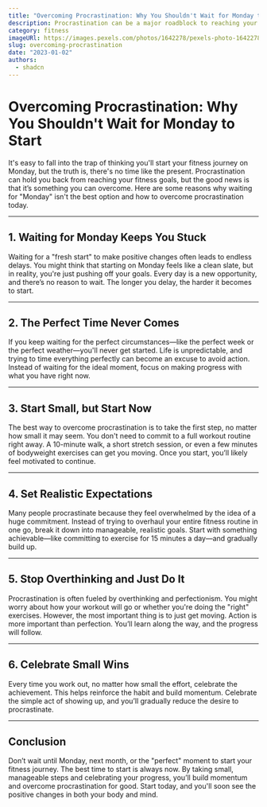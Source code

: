```yaml
---
title: "Overcoming Procrastination: Why You Shouldn't Wait for Monday to Start"
description: Procrastination can be a major roadblock to reaching your fitness goals. Learn why you should stop waiting for the "perfect time" and how to get started today.
category: fitness
imageURl: https://images.pexels.com/photos/1642278/pexels-photo-1642278.jpeg?auto=compress&cs=tinysrgb&w=1260&h=750&dpr=1
slug: overcoming-procrastination
date: "2023-01-02"
authors:
  - shadcn
---
```


# Overcoming Procrastination: Why You Shouldn't Wait for Monday to Start

It's easy to fall into the trap of thinking you'll start your fitness journey on Monday, but the truth is, there's no time like the present. Procrastination can hold you back from reaching your fitness goals, but the good news is that it’s something you can overcome. Here are some reasons why waiting for "Monday" isn't the best option and how to overcome procrastination today.

---

## **1. Waiting for Monday Keeps You Stuck**

Waiting for a "fresh start" to make positive changes often leads to endless delays. You might think that starting on Monday feels like a clean slate, but in reality, you're just pushing off your goals. Every day is a new opportunity, and there’s no reason to wait. The longer you delay, the harder it becomes to start.

---

## **2. The Perfect Time Never Comes**

If you keep waiting for the perfect circumstances—like the perfect week or the perfect weather—you'll never get started. Life is unpredictable, and trying to time everything perfectly can become an excuse to avoid action. Instead of waiting for the ideal moment, focus on making progress with what you have right now.

---

## **3. Start Small, but Start Now**

The best way to overcome procrastination is to take the first step, no matter how small it may seem. You don't need to commit to a full workout routine right away. A 10-minute walk, a short stretch session, or even a few minutes of bodyweight exercises can get you moving. Once you start, you’ll likely feel motivated to continue.

---

## **4. Set Realistic Expectations**

Many people procrastinate because they feel overwhelmed by the idea of a huge commitment. Instead of trying to overhaul your entire fitness routine in one go, break it down into manageable, realistic goals. Start with something achievable—like committing to exercise for 15 minutes a day—and gradually build up.

---

## **5. Stop Overthinking and Just Do It**

Procrastination is often fueled by overthinking and perfectionism. You might worry about how your workout will go or whether you're doing the "right" exercises. However, the most important thing is to just get moving. Action is more important than perfection. You’ll learn along the way, and the progress will follow.

---

## **6. Celebrate Small Wins**

Every time you work out, no matter how small the effort, celebrate the achievement. This helps reinforce the habit and build momentum. Celebrate the simple act of showing up, and you’ll gradually reduce the desire to procrastinate.

---

## **Conclusion**

Don’t wait until Monday, next month, or the "perfect" moment to start your fitness journey. The best time to start is always now. By taking small, manageable steps and celebrating your progress, you’ll build momentum and overcome procrastination for good. Start today, and you'll soon see the positive changes in both your body and mind.
